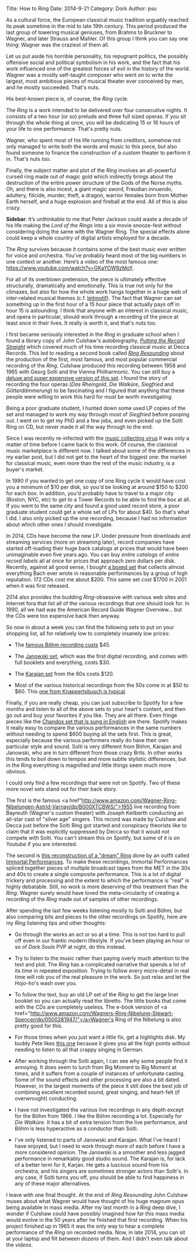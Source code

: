 Title: How to Ring
Date: 2014-9-21
Category: Dork
Author: psu

As a cultural force, the European classical music tradition arguably reached its peak sometime in the mid to late 19th century. This period produced the last group of towering musical geniuses, from Brahms to Bruckner to Wagner, and later Strauss and Mahler. Of this group I think you can say one thing: Wagner was the craziest of them all.

Let us put aside his horrible personality, his repugnant politics, the possibly offensive social and political symbolism in his work, and the fact that his work influenced one of the greatest forces of evil in the history of the world. Wagner was a mostly self-taught composer who went on to write the largest, most ambitious pieces of musical theater ever conceived by man, and he mostly succeeded. That's nuts. 

His best-known piece is, of course, the _Ring_ cycle. 

The _Ring_ is a work intended to be delivered over four consecutive nights. It consists of a two hour (or so) prelude and three full sized operas. If you sit through the whole thing at once, you will be dedicating 15 or 16 hours of your life to one performance. That's pretty nuts.

Wagner, who spent most of his life running from creditors, somehow not only managed to write both the words and music to this piece, but also found someone to finance the construction of a _custom_ theater to perform it in. That's nuts too.

Finally, the subject matter and plot of the _Ring_ involves an all-powerful cursed ring made out of magic gold which indirectly brings about the destruction of the entire power structure of the Gods of the Norse myths. Oh, and there is also incest, a giant magic sword, Freudian innuendo, adultery, filicide, murder, theft, a dragon, warrior females born from Mother Earth herself, and a huge explosion and fireball at the end. All of this is also crazy.

**Sidebar**: It’s unthinkable to me that Peter Jackson could waste a decade of his life making the _Lord of the Rings_ into a six movie snooze-fest without considering doing the same with the Wagner Ring. The special effects alone could keep a whole country of digital artists employed for a decade.

The _Ring_ survives because it contains some of the best music ever written for voice and orchestra. You’ve probably heard most of the big numbers in one context or another. Here’s a video of the most famous one: <a href="https://www.youtube.com/watch?v=GKaYOW9zMoY">https://www.youtube.com/watch?v=GKaYOW9zMoY</a>. 

For all of its overblown pretension, the piece is ultimately effective structurally, dramatically and emotionally. This is true not only for the climaxes, but also for how the whole work hangs together in a huge web of  inter-related musical themes (c.f. <a href="http://en.wikipedia.org/wiki/Leitmotif">leitmotif</a>). The fact that Wagner can set something up in the first hour of a 15 hour piece that actually pays off in hour 15 is astounding. I think that anyone with an interest in classical music, and opera in particular, should work through a recording of the piece at least once in their lives. It really is worth it, and that's nuts too.

I first became seriously interested in the _Ring_ in graduate school when I found a library copy of John Culshaw's autobiography, <a href="http://www.amazon.com/Putting-Record-Straight-Autobiography-Culshaw/">_Putting the Record Straight_</a> which covered much of his time recording classical music at Decca Records. This led to reading a second book called <a href="http://www.amazon.com/Ring-Resounding-John-Culshaw/dp/0670598895/">_Ring Resounding_</a> about the production of the first, most famous, and most popular commercial recording of the _Ring_. Culshaw produced this recording between 1958 and 1965 with Georg Solti and the Vienna Philharmonic. You can still buy a <a href="http://www.amazon.com/Wagner-Ring-Nibelungen-Super-Deluxe/dp/B008J1QFLU/">deluxe and super expensive version of this set</a>. I found the story of recording the four operas (_Das Rheingold_, _Die Walküre_, _Siegfried_ and _Götterdämmerung_) to be fascinating and I figured that anything that these people were willing to work this hard for must be worth investigating.

Being a poor graduate student, I hunted down some used LP copies of the set and managed to work my way through most of _Siegfried_ before pooping out. I went on to get my PhD and a few jobs, and even picked up the Solti Ring on CD, but never made it all the way through to the end.

Since I was recently re-infected with the <a href="http://mutable-states.com/unreasonable-gripes.html">music collecting virus</a> it was only a matter of time before I came back to this work. Of course, the classical music marketplace is different now. I talked about some of the differences in my earlier post, but I did not get to the heart of the biggest one: the market for classical music, even more than the rest of the music industry, is a buyer's market.

In 1990 if you wanted to get one copy of one Ring cycle it would have cost you a minimum of $10 per disk, so you'd be looking at around $150 to $200 for each box. In addition, you'd probably have to travel to a major city (Boston, NYC, etc) to get to a Tower Records to be able to find the box at all. If you went to the same city and found a good used record store, a poor graduate student could get a whole set of LPs for about $40. So that's what I did. I also only picked up the one recording, because I had no information about which other ones I should investigate.

In 2014, CDs have become the new LP. Under pressure from downloads and streaming services (more on streaming later), record companies have started off-loading their huge back catalogs at prices that would have been unimaginable even five years ago. You can buy _entire catalogs_ of _entire record labels_ all at once for prices that approach zero dollars per disk. Recently, against all good sense, I bought <a href="http://www.amazon.com/Complete-Works-Johann-Sebastian-Bach/dp/B003LR4QPE/">a boxed set</a> that collects almost everything Bach ever wrote in reasonable performances by a group of high reputation. 172 CDs cost me about $200. This same set cost $1700 in 2001 when it was first released.

2014 also provides the budding _Ring_-obsessive with various web sites and Internet fora that list all of the various recordings that one should look for. In 1990, all we had was the American Record Guide Wagner Overview... but the CDs were too expensive back then anyway.

So now in about a week you can find the following sets to put on your shopping list, all for relatively low to completely insanely low prices:

- The <a href="http://www.amazon.com/Wagner-Ring-Nibelungen-Richard/dp/B003Y3MYYU/">famous Böhm recording costs</a> $45.

- The <a href="http://www.amazon.com/Wagner-Ring-Nibelungen-Richard/dp/B009EJSV2C/">Janowski set</a>, which was the first digital recording, and comes with full booklets and everything, costs $30.

- The <a href="http://www.amazon.com/Wagner-Nibelungen-Herbert-Von-Karajan/dp/B000009CMV/">Karajan set</a> from the 60s costs $120.

- Most of the various historical recordings from the 50s come in at $50 to $60. This <a href="http://www.amazon.com/Knappertsbusch-Conducts-Richard-Nibelungen-Bayreuth/dp/B00004RCZL/">one from Knappertsbusch is typical</a>.

Finally, if you are really cheap, you can just subscribe to Spotify for a few months and listen to all of the above sets to your heart's content, and then go out and buy your favorites if you like. They are all there. Even fringe pieces like the <a href="http://open.spotify.com/album/4FUxybpSmMgUm1wvaO4fNE">Chandos set that is sung in English</a> are there. Spotify makes it really easy to compare the various performances in the same numbers without needing to spend $600 buying all the sets first. This is great, especially because the various performers really do have their own particular style and sound. Solti is very different from Böhm, Karajan and Janowski, who are in turn different from those crazy Brits. In other works this tends to boil down to tempos and more subtle stylistic differences, but in the Ring everything is magnified and little things seem much more obvious.

I could only find a few recordings that were not on Spotify. Two of these more novel sets stand out for their back story.

The first is the famous <a href"http://www.amazon.com/Wagner-Ring-Nibelungen-Astrid-Varnay/dp/B000XTCBWS/">1955 live recording from Bayreuth</a> (Wagner's custom theater) with Joseph Keilberth conducting an all-star cast of "silver age" singers. This record was made by Culshaw and Decca just before the Solti Ring got started and conspiracy theorists like to claim that it was explicitly suppressed by Decca so that it would not compete with Solti. You can't stream this on Spotify, but some of it is on Youtube if you are interested.

The second is <a href="http://immortalperformances.org/documents.php?d=5">this reconstruction of a "dream" Ring</a> done by an outfit called <a href="http://immortalperformances.org/documents.php?d=5">Immortal Performances</a>. To make these recordings, Immortal Performances spliced together pieces of multiple broadcast tapes from the MET in the 30s and 40s to create a single composite performance. This is a lot of digital trickery and processing and the extent to which the performance is "real" is highly debatable. Still, no work is more deserving of this treatment than the _Ring_. Wagner surely would have loved the meta-circularity of creating a recording of the _Ring_ made out of samples of other recordings.

After spending the last few weeks listening mostly to Solti and Böhm, but also comparing bits and pieces to the other recordings on Spotify, here are my _Ring_ listening tips and other thoughts:

- Go through the works an act or so at a time. This is not too hard to pull off even in our frantic modern lifestyle. If you've been playing an hour or so of _Dark Souls_ PVP at night, do this instead.

- Try to listen to the music rather than paying overly much attention to the text and plot. The _Ring_ has a complicated   narrative that spends a lot of its time in repeated exposition. Trying to follow every micro-detail in real time will rob you of  the real pleasure in the work. So just relax and let the _Hojo-ho_'s wash over you.

- To follow the text, buy an old LP set of the _Ring_ to get the large liner booklet so you can actually read the libretto. The little books that come with the CDs are completely useless. The e-book version of <a href="http://www.amazon.com/Wagners-Ring-Nibelung-Stewart-Spencer/dp/0500281947/"</a>Wagner's Ring of the Nibelung</a> is also pretty good for this.

- For those times when you just want a little fix, get a highlights disk. My buddy Pete likes <a href="http://www.amazon.com/Ring-Without-Words-Richard-Wagner/dp/B000003CUJ/">this one</a> because it gives you all the high points without needing to listen to all that crappy singing in German.

- After working through the Solti again, I can see why some people find it annoying. It does seem to lurch from Big Moment to Big Moment at times, and it suffers from a couple of instances of unfortunate casting. Some of the sound effects and other processing are also a bit dated. However, in the largest moments of the piece it still does the best job of combining excellent recorded sound, great singing, and heart-felt (if overwrought) conducting. 

- I have not investigated the various live recordings in any depth except for the Böhm from 1966. I like the Böhm recording a lot. Especially for _Die Walküre_. It has a bit of extra tension from the live performance, and Böhm is less hyperactive as a conductor than Solti.

- I've only listened to parts of Janowski and Karajan. What I've heard I have enjoyed, but I need to work through more of each before I have a more considered opinion. The Janowski is a smoother and less jagged performance in remarkably good studio sound. The Karajan is, for lack of a better term for it, Karjan. He gets a luscious sound from his orchestra, and his singers are sometimes stronger actors than Solti's. In any case, if Solti turns you off, you should be able to find happiness in any of these major alternatives.

I leave with one final thought. At the end of _Ring Resounding_ John Culshaw muses about what Wagner would have thought of his huge magnum opus being available in mass media. After my last month in a _Ring_ deep dive, I wonder if Culshaw could have possibly imagined how far this mass media would evolve in the 50 years after he finished that first recording. When his project finished up in 1965 it was the only way to hear a complete performance of the _Ring_ on recorded media. Now, in late 2014, you can sit at your laptop and flit between _dozens_ of them. And I didn't even talk about the _videos_.
